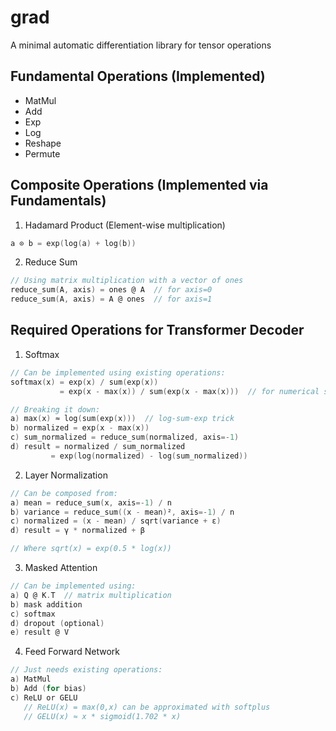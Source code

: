 # grad
A minimal automatic differentiation library for tensor operations

## Fundamental Operations (Implemented)
- MatMul
- Add
- Exp
- Log
- Reshape
- Permute

## Composite Operations (Implemented via Fundamentals)
1. Hadamard Product (Element-wise multiplication)
```c
a ⊙ b = exp(log(a) + log(b))
```

2. Reduce Sum
```c
// Using matrix multiplication with a vector of ones
reduce_sum(A, axis) = ones @ A  // for axis=0
reduce_sum(A, axis) = A @ ones  // for axis=1
```

## Required Operations for Transformer Decoder

1. Softmax
```c
// Can be implemented using existing operations:
softmax(x) = exp(x) / sum(exp(x))
           = exp(x - max(x)) / sum(exp(x - max(x)))  // for numerical stability

// Breaking it down:
a) max(x) ≈ log(sum(exp(x)))  // log-sum-exp trick
b) normalized = exp(x - max(x))
c) sum_normalized = reduce_sum(normalized, axis=-1)
d) result = normalized / sum_normalized
         = exp(log(normalized) - log(sum_normalized))
```

2. Layer Normalization
```c
// Can be composed from:
a) mean = reduce_sum(x, axis=-1) / n
b) variance = reduce_sum((x - mean)², axis=-1) / n
c) normalized = (x - mean) / sqrt(variance + ε)
d) result = γ * normalized + β

// Where sqrt(x) = exp(0.5 * log(x))
```

3. Masked Attention
```c
// Can be implemented using:
a) Q @ K.T  // matrix multiplication
b) mask addition
c) softmax
d) dropout (optional)
e) result @ V
```

4. Feed Forward Network
```c
// Just needs existing operations:
a) MatMul
b) Add (for bias)
c) ReLU or GELU
   // ReLU(x) = max(0,x) can be approximated with softplus
   // GELU(x) ≈ x * sigmoid(1.702 * x)
```